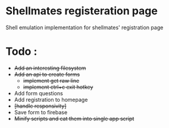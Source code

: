 # Shellmates registeration page
Shell emulation implementation for shellmates' registration page

Todo :
======
* ~~Add an interesting filesystem~~
* ~~Add an api to create forms~~
	* ~~implement get raw line~~
	* ~~implement ctrl+c exit hotkey~~
* Add form questions
* Add registration to homepage
* ~~[handle responsivity]~~
* Save form to firebase
* ~~Minify scripts and cat them into single app script~~
